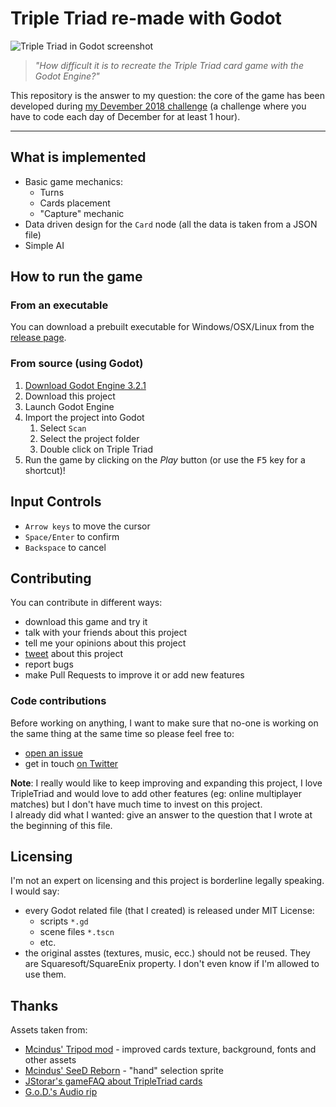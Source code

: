 # Triple Triad re-made with Godot

![Triple Triad in Godot screenshot](https://imgur.com/RwKigsz.jpg)

> *"How difficult it is to recreate the Triple Triad card game with the Godot Engine?"*

This repository is the answer to my question: the core of the game has been developed during [my Devember 2018 challenge](https://davcri.github.io/posts/devember2018-retrospective/) (a challenge where
you have to code each day of December for at least 1 hour).

---

## What is implemented

- Basic game mechanics:
   - Turns
   - Cards placement
   - "Capture" mechanic
- Data driven design for the `Card` node (all the data is taken from a JSON file)
- Simple AI

## How to run the game

### From an executable

You can download a prebuilt executable for Windows/OSX/Linux from the [release page](https://github.com/crystal-bit/triple-triad-godot/releases/latest).

### From source (using Godot)

1. [Download Godot Engine 3.2.1](https://godotengine.org/download/) 
2. Download this project
3. Launch Godot Engine
4. Import the project into Godot
   1. Select `Scan`
   2. Select the project folder
   3. Double click on Triple Triad
5. Run the game by clicking on the *Play* button (or use the <kbd>F5</kbd> key for a shortcut)!


## Input Controls

- `Arrow keys` to move the cursor
- `Space/Enter` to confirm
- `Backspace` to cancel

## Contributing

You can contribute in different ways:

- download this game and try it
- talk with your friends about this project
- tell me your opinions about this project
- [tweet](https://twitter.com/dav__cri) about this project
- report bugs
- make Pull Requests to improve it or add new features

### Code contributions

Before working on anything, I want to make sure that no-one is working
on the same thing at the same time so please feel free to:

- [open an issue](https://github.com/crystal-bit/triple-triad-godot/issues/new)
- get in touch [on Twitter](https://twitter.com/dav__cri) 

**Note**: I really would like to keep improving and expanding this
project, I love TripleTriad and would love to add other features (eg: online multiplayer matches)
but I don't have much time to invest on this project.  
I already did what I wanted: give an answer to the question that I wrote at the beginning of this 
file. 

## Licensing

I'm not an expert on licensing and this project is borderline legally speaking. I would say:

- every Godot related file (that I created) is released under MIT License:
  - scripts `*.gd`
  - scene files `*.tscn`
  - etc.
- the original asstes (textures, music, ecc.) should not be reused. They are Squaresoft/SquareEnix property. I don't even know if I'm allowed to use them.

## Thanks

Assets taken from: 

- [Mcindus' Tripod mod](http://forums.qhimm.com/index.php?topic=15301.0) - improved cards texture, background, fonts and other assets
- [Mcindus' SeeD Reborn](http://forums.qhimm.com/index.php?topic=15320.0) - "hand" selection sprite
- [JStorar's gameFAQ about TripleTriad cards](https://gamefaqs.gamespot.com/pc/197342-final-fantasy-viii/faqs/4906)
- [G.o.D.'s Audio rip](http://spritedatabase.net/file/17746/Sounds)
